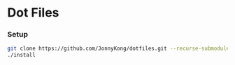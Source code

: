 # Dot Files

### Setup

```bash
git clone https://github.com/JonnyKong/dotfiles.git --recurse-submodules --remote-submodules
./install
